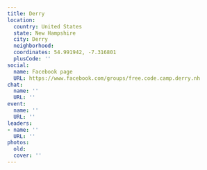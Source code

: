 ```yaml
---
title: Derry
location:
  country: United States
  state: New Hampshire
  city: Derry
  neighborhood: 
  coordinates: 54.991942, -7.316801
  plusCode: ''
social:
  name: Facebook page
  URL: https://www.facebook.com/groups/free.code.camp.derry.nh
chat:
  name: ''
  URL: ''
event:
  name: ''
  URL: ''
leaders:
- name: ''
  URL: ''
photos:
  old: 
  cover: ''
---
```

